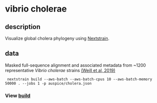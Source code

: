 # vibrio cholerae 

## description
Visualize global cholera phylogeny using [Nextstrain](https://docs.nextstrain.org/en/latest/).  

## data
 Masked full-sequence alignment and associated metadata from ~1200 representative _Vibrio cholerae_ strains [(Weill et al, 2019)](https://www.nature.com/articles/s41586-018-0818-3#data-availability) 

```
 nextstrain build --aws-batch --aws-batch-cpus 10 --aws-batch-memory 50000 . --jobs 1 -p auspice/cholera.json
```

### View [build](https://nextstrain.org/groups/blab/cholera/weill)



